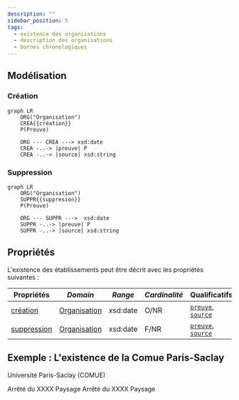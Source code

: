 ```yaml
---
description: ""
sidebar_position: 5
tags:
  - existence des organisations
  - description des organisations
  - bornes chronologiques
---
```


## Modélisation

### Création

```mermaid
graph LR
    ORG("Organisation")
    CREA{{création}}
    P(Preuve)

    ORG --- CREA ---> xsd:date
    CREA -..-> |preuve| P
    CREA -..-> |source| xsd:string
```

### Suppression

```mermaid
graph LR
    ORG("Organisation")
    SUPPR{{suppresion}}
    P(Preuve)
    
    ORG --- SUPPR --->  xsd:date
    SUPPR -..-> |preuve| P
    SUPPR -..-> |source| xsd:string
```

## Propriétés

L'existence des établissements peut être décrit avec les propriétés suivantes :

| **Propriétés**                                              | ***Domain***                                               | ***Range*** | ***Cardinalité*** | **Qualificatifs**                                                                                        |
| ----------------------------------------------------------- | ---------------------------------------------------------- | ----------- | ----------------- | -------------------------------------------------------------------------------------------------------- |
| [création](/movies-doc/Ontologie/Propriétés/création)       | [Organisation](/movies-doc/Ontologie/Classes/Organisation) | xsd:date    | O/NR              | [`preuve`](/movies-doc/Ontologie/Propriétés/preuve), [`source`](/movies-doc/Ontologie/Propriétés/source) |
| [suppression](/movies-doc/Ontologie/Propriétés/suppression) | [Organisation](/movies-doc/Ontologie/Classes/Organisation) | xsd:date    | F/NR              | [`preuve`](/movies-doc/Ontologie/Propriétés/preuve), [`source`](/movies-doc/Ontologie/Propriétés/source) |

## Exemple : L'existence de la Comue Paris-Saclay

Université Paris-Saclay (COMUE)

<Claim emphase="true" property="création">
    <Statement value="7 novembre 2019">
    <Qualifier property="preuve">Arrêté du XXXX</Qualifier>
        <References>
            <Reference>
                <ReferenceElement property="source">Paysage</ReferenceElement>
            </Reference>
        </References>
    </Statement>
</Claim>

<Claim emphase="true" property="suppression">
    <Statement value="7 novembre 2019">
        <Qualifier property="preuve">Arrêté du XXXX</Qualifier>
        <References>
            <Reference>
                <ReferenceElement property="source">Paysage</ReferenceElement>
            </Reference>
        </References>
    </Statement>
</Claim>
